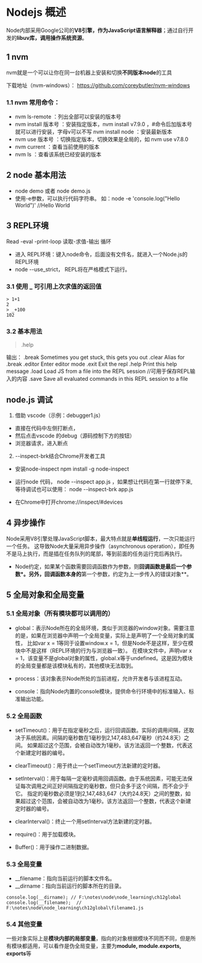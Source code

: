 # Nodejs 概述

Node内部采用Google公司的**V8引擎，作为JavaScript语言解释器**；通过自行开发的**libuv库，调用操作系统资源**。

##  1 nvm
nvm就是一个可以让你在同一台机器上安装和切换**不同版本node**的工具

下载地址（nvm-windows）：
https://github.com/coreybutler/nvm-windows
### 1.1 nvm 常用命令：

- nvm ls-remote  ：列出全部可以安装的版本号
- nvm install 版本号  ：安装指定版本，nvm install v7.9.0 ，#命令后加版本号就可以进行安装，字母v可以不写
   nvm install node  ：安装最新版本
- nvm use 版本号 ：切换指定版本，切换效果是全局的，如 nvm use v7.8.0
- nvm current ：查看当前使用的版本
- nvm ls ：查看该系统已经安装的版本

## 2 node 基本用法

- node demo 或者 node demo.js
- 使用-e参数，可以执行代码字符串。
如：node -e 'console.log("Hello World")'
    //Hello World

## 3 REPL环境

Read -eval -print-loop 读取-求值-输出 循环

- 进入 REPL环境：键入node命令，后面没有文件名，就进入一个Node.js的REPL环境
- node --use_strict， REPL将在严格模式下运行。

### 3.1 使用 _ 可引用上次求值的返回值

```
> 1+1
2
> _+100
102
```

### 3.2 基本用法
> .help

输出：
.break    Sometimes you get stuck, this gets you out
.clear    Alias for .break
.editor   Enter editor mode
.exit     Exit the repl
.help     Print this help message
.load     Load JS from a file into the REPL session  //可用于保存REPL输入的内容
.save     Save all evaluated commands in this REPL session to a file



## node.js 调试

1. 借助 vscode（示例：debugger1.js）
- 直接在代码中左侧打断点，
- 然后点击vscode 的debug（源码控制下方的按钮）
- 浏览器请求，进入断点

2. --inspect-brk结合Chrome开发者工具 
 
- 安装node-inspect  npm install -g node-inspect
- 运行node 代码， node --inspect app.js  ，如果想让代码在第一行就停下来,等待调试也可以使用： node --inspect-brk app.js

- 在Chrome中打开chrome://inspect/#devices


## 4 异步操作
Node采用V8引擎处理JavaScript脚本，最大特点就是**单线程运行**，一次只能运行一个任务。
这导致Node大量采用异步操作（asynchronous operation），即任务不是马上执行，而是插在任务队列的尾部，等到前面的任务运行完后再执行。

- Node约定，如果某个函数需要回调函数作为参数，则**回调函数是最后一个参数*。另外，回调函数本身的**第一个参数，约定为上一步传入的错误对象**。



## 5 全局对象和全局变量

### 5.1 全局对象（所有模块都可以调用的）

- global：表示Node所在的全局环境，类似于浏览器的window对象。需要注意的是，如果在浏览器中声明一个全局变量，实际上是声明了一个全局对象的属性，
比如var x = 1等同于设置window.x = 1，但是Node不是这样，至少在模块中不是这样（REPL环境的行为与浏览器一致）。
在模块文件中，声明var x = 1，该变量不是global对象的属性，global.x等于undefined。这是因为模块的全局变量都是该模块私有的，其他模块无法取到。

- process：该对象表示Node所处的当前进程，允许开发者与该进程互动。

- console：指向Node内置的console模块，提供命令行环境中的标准输入、标准输出功能。


### 5.2 全局函数
- setTimeout()：用于在指定毫秒之后，运行回调函数。实际的调用间隔，还取决于系统因素。间隔的毫秒数在1毫秒到2,147,483,647毫秒（约24.8天）之间。
  如果超过这个范围，会被自动改为1毫秒。该方法返回一个整数，代表这个新建定时器的编号。

- clearTimeout()：用于终止一个setTimeout方法新建的定时器。

- setInterval()：用于每隔一定毫秒调用回调函数。由于系统因素，可能无法保证每次调用之间正好间隔指定的毫秒数，但只会多于这个间隔，而不会少于它。
  指定的毫秒数必须是1到2,147,483,647（大约24.8天）之间的整数，如果超过这个范围，会被自动改为1毫秒。该方法返回一个整数，代表这个新建定时器的编号。

- clearInterval()：终止一个用setInterval方法新建的定时器。

- require()：用于加载模块。

- Buffer()：用于操作二进制数据。


### 5.3 全局变量
- __filename：指向当前运行的脚本文件名。
- __dirname：指向当前运行的脚本所在的目录。

```
console.log(__dirname); // F:\notes\node\node_learning\ch12global
console.log(__filename);  // F:\notes\node\node_learning\ch12global\filename1.js
```


### 5.4 其他变量
一些对象实际上是**模块内部的局部变量**，指向的对象根据模块不同而不同，但是所有模块都适用，可以看作是伪全局变量，主要为**module, module.exports, exports**等























































